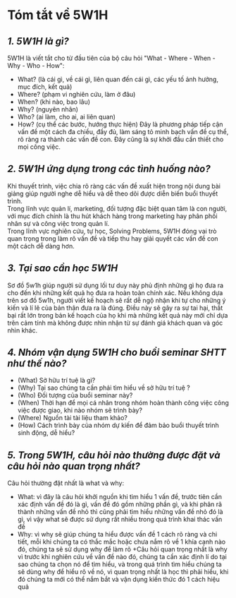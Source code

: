# Tóm tắt về 5W1H

## *1. 5W1H là gì?*
5W1H là viết tắt cho từ đầu tiên của bộ câu hỏi "What - Where - When - Why - Who - How":
- What? (là cái gì, về cái gì, liên quan đến cái gì, các yếu tố ảnh hưởng, mục đích, kết quả)
- Where? (phạm vi nghiên cứu, làm ở đâu)
- When? (khi nào, bao lâu)
- Why? (nguyên nhân)
- Who? (ai làm, cho ai, ai liên quan)
- How? (cụ thể các bước, hướng thực hiện)
Đây là phương pháp tiếp cận vấn đề một cách đa chiều, đầy đủ, làm sáng tỏ minh bạch vấn đề cụ thể,
rõ ràng ra thành các vấn đề con. Đây cũng là sự khởi đầu cần thiết cho mọi công việc.

## *2. 5W1H ứng dụng trong các tình huống nào?*
Khi thuyết trình, việc chia rõ ràng các vấn đề xuất hiện trong nội dung bài giảng giúp người nghe 
dễ hiểu và dễ theo dõi được diễn biến buổi thuyết trình.  
Trong lĩnh vực quản lí, marketing, đối tượng đặc biệt quan tâm là con người, với mục đích chính là 
thu hút khách hàng trong marketing hay phân phối nhân sự và công việc
trong quản lí.  
Trong lĩnh vực nghiên cứu, tự học, Solving Problems, 5W1H đóng vai trò quan trọng trong làm rõ vấn
đề và tiếp thu hay giải quyết các vấn đề con một cách dễ dàng hơn.

## *3. Tại sao cần học 5W1H*
Sơ đồ 5w1h giúp người sử dụng lối tư duy này phủ định những gì họ đưa ra cho đến khi những kết quả 
họ đưa ra hoàn toàn chính xác. Nếu không dựa trên sơ đồ 5w1h, người viết kế hoạch sẽ rất dễ ngộ 
nhận khi tự cho những ý kiến và lí lẽ của bản thân đưa ra là đúng. Điều này sẽ gây ra sự tai hại, 
thất bại rất lớn trong bản kế hoạch của họ khi mà những kết quả này mới chỉ dựa trên cảm tính mà không 
được nhìn nhận từ sự đánh giá khách quan và góc nhìn khác.

## *4. Nhóm vận dụng 5W1H cho buổi seminar SHTT như thế nào?*
-   (What) Sở hữu trí tuệ là gì?
-   (Why) Tại sao chúng ta cần phải tìm hiểu về sở hữu trí tuệ ?
-   (Who) Đối tượng của buổi seminar này?
-   (When) Thời hạn để mọi cá nhân trong nhóm hoàn thành công việc công việc được giao, khi nào nhóm sẽ trình bày?
-   (Where) Nguồn tài tài liệu tham khảo?
-   (How) Cách trình bày của nhóm dự kiến để đảm bảo buổi thuyết trình sinh động, dễ hiểu?
## *5. Trong 5W1H, câu hỏi nào thường được đặt và câu hỏi nào quan trọng nhất?*
Câu hỏi thường đặt nhất là what và why:

+ What: vì đây là câu hỏi khởi nguồn khi tìm hiểu 1 vấn đề, trước tiên cần xác định vấn đề đó là gì, vấn đề đó gồm những phần gì, và khi phân rã thành những vấn đề nhỏ thì cũng phải tìm hiểu những vấn đề nhỏ đó là gì, vì vậy what sẽ được sử dụng rất nhiều trong quá trình khai thác vấn đề
+ Why: vì why sẽ giúp chúng ta hiểu được vấn đề 1 cách rõ ràng và chi tiết, mỗi khi chúng ta có thắc mắc hoặc chưa nắm rõ về 1 khía cạnh nào đó, chúng ta sẽ sử dụng why để làm rõ +Câu hỏi quan trọng nhất là why vì trước khi nghiên cứu về vấn đề nào đó, chúng ta cần xác định lí do tại sao chúng ta chọn nó để tìm hiểu, và trong quá trình tìm hiểu chúng ta sẽ dùng why để hiểu rõ về nó, vì quan trọng nhất là học thì phải hiểu, khi đó chúng ta mới có thể nắm bắt và vận dụng kiến thức đó 1 cách hiệu quả
